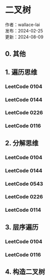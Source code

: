 # 二叉树

作者：wallace-lai </br>
发布：2024-02-25 </br>
更新：2024-08-09 <br>

## 0. 其他

## 1. 遍历思维

### LeetCode 0104
### LeetCode 0144
### LeetCode 0226
### LeetCode 0116


## 2. 分解思维

### LeetCode 0104
### LeetCode 0144
### LeetCode 0543
### LeetCode 0226
### LeetCode 0114


## 3. 层序遍历

### LeetCode 0104
### LeetCode 0116


## 4. 构造二叉树